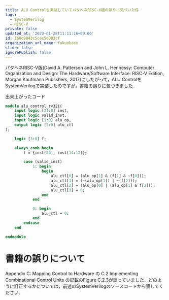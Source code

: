 ```yaml
---
title: ALU Controlを実装していてパタヘネRISC-V版の誤りに気づいた件
tags:
  - SystemVerilog
  - RISC-V
private: false
updated_at: '2023-01-28T11:11:16+09:00'
id: 160d9043c5cec5d083cf
organization_url_name: fukuokaex
slide: false
ignorePublish: false
---
```

パタヘネRISC-V版(David A. Patterson and John L. Hennessy: Computer Organization and Design: The Hardware/Software Interface: RISC-V Edition, Morgan Kaufmann Publishers, 2017)にしたがって，ALU ControlをSystemVerilogで実装したのですが，書籍の誤りに気づきました．

出来上がったコード

```SystemVerilog:alu_control_rv32i.sv
module alu_control_rv32i(
    input logic [31:0] inst,
    input logic valid_inst,
    input logic [1:0] alu_op,
    output logic [3:0] alu_ctl
);

    logic [3:0] f;

    always_comb begin
        f = {inst[30], inst[14:12]};

        case (valid_inst)
            1: begin
                begin
                    alu_ctl[0] = (alu_op[1] & (f[1] & ~f[0]));
                    alu_ctl[1] = (~(alu_op[1]) | ~(f[2]));
                    alu_ctl[2] = (alu_op[0] | (alu_op[1] & f[3]));
                    alu_ctl[3] = 0;
                end
            end

            0: begin
                alu_ctl = 0;
            end
        endcase
    end

endmodule
```

# 書籍の誤りについて

Appendix C: Mapping Control to Hardware の C.2 Implementing Combinational Control Units の記載のFigure C.2.3が誤っていました．どのように訂正するかについては，前述のSystemVerilogのソースコードから察してください．



